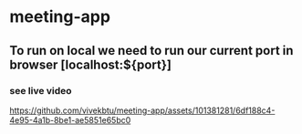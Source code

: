 # meeting-app
## To run on local we need to run our current port in browser [localhost:${port}]
### see live video

https://github.com/vivekbtu/meeting-app/assets/101381281/6df188c4-4e95-4a1b-8be1-ae5851e65bc0
